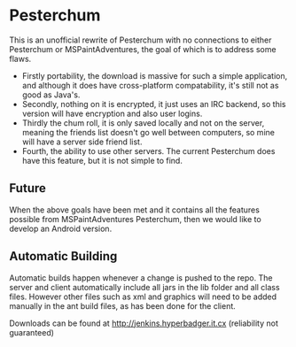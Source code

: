 Pesterchum
==========
This is an unofficial rewrite of Pesterchum with no connections to either Pesterchum or MSPaintAdventures,
the goal of which is to address some flaws.
* Firstly portability, the download is massive for such a simple application, 
and although it does have cross-platform compatability, 
it's still not as good as Java's. 
* Secondly, nothing on it is encrypted, 
it just uses an IRC backend, so this version will have encryption and also user logins. 
* Thirdly the chum roll, it is only saved locally and not on the server, 
meaning the friends list doesn't go well between computers, so mine will have a server side friend list. 
* Fourth, the ability to use other servers. The current Pesterchum does have this feature, but it is not simple to find.

Future
------
When the above goals have been met and it contains all the features possible from
MSPaintAdventures Pesterchum, then we would like to develop an Android version.

Automatic Building
------------------
Automatic builds happen whenever a change is pushed to the repo. The server and client automatically include all jars in the lib folder and all class files.
However other files such as xml and graphics will need to be added manually in the ant build files, as has been done for the client.

Downloads can be found at http://jenkins.hyperbadger.it.cx (reliability not guaranteed)


